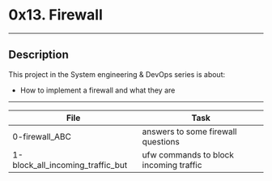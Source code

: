 # 0x13. Firewall
---
## Description

This project in the System engineering & DevOps series is about:

* How to implement a firewall and what they are

---
File|Task
---|---
0-firewall_ABC | answers to some firewall questions
1-block_all_incoming_traffic_but | ufw commands to block incoming traffic
